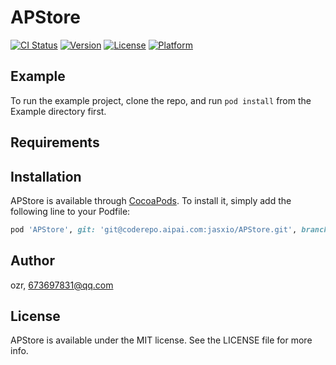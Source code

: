 # APStore

[![CI Status](http://img.shields.io/travis/673697831/APStore.svg?style=flat)](https://travis-ci.org/673697831/APStore)
[![Version](https://img.shields.io/cocoapods/v/APStore.svg?style=flat)](http://cocoapods.org/pods/APStore)
[![License](https://img.shields.io/cocoapods/l/APStore.svg?style=flat)](http://cocoapods.org/pods/APStore)
[![Platform](https://img.shields.io/cocoapods/p/APStore.svg?style=flat)](http://cocoapods.org/pods/APStore)

## Example

To run the example project, clone the repo, and run `pod install` from the Example directory first.

## Requirements

## Installation

APStore is available through [CocoaPods](http://cocoapods.org). To install
it, simply add the following line to your Podfile:

```ruby
pod 'APStore', git: 'git@coderepo.aipai.com:jasxio/APStore.git', branch: 'dev'
```

## Author

ozr, 673697831@qq.com

## License

APStore is available under the MIT license. See the LICENSE file for more info.
